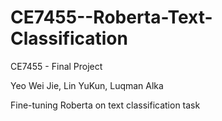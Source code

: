 # CE7455--Roberta-Text-Classification

CE7455 - Final Project 

Yeo Wei Jie, Lin YuKun, Luqman Alka

Fine-tuning Roberta on text classification task
